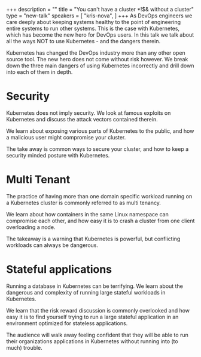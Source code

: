 +++
description = ""
title = "You can't have a cluster *!$& without a cluster"
type = "new-talk"
speakers = [
        "kris-nova",
]
+++
As DevOps engineers we care deeply about keeping systems healthy to the point of engineering entire systems to run other systems. This is the case with Kubernetes, which has become the new hero for DevOps users. In this talk we talk about all the ways NOT to use Kubernetes - and the dangers therein.

Kubernetes has changed the DevOps industry more than any other open source tool. The new hero does not come without risk however. We break down the three main dangers of using Kubernetes incorrectly and drill down into each of them in depth.



# Security



Kubernetes does not imply security. We look at famous exploits on Kubernetes and discuss the attack vectors contained therein. 

We learn about exposing various parts of Kubernetes to the public, and how a malicious user might compromise your cluster.

The take away is common ways to secure your cluster, and how to keep a security minded posture with Kubernetes.



# Multi Tenant 



The practice of having more than one domain specific workload running on a Kubernetes cluster is commonly referred to as multi tenancy. 

We learn about how containers in the same Linux namespace can compromise each other, and how easy it is to crash a cluster from one client overloading a node.

The takeaway is a warning that Kubernetes is powerful, but conflicting workloads can always be dangerous.



# Stateful applications



Running a database in Kubernetes can be terrifying. We learn about the dangerous and complexity of running large stateful workloads in Kubernetes. 

We learn that the risk reward discussion is commonly overlooked and how easy it is to find yourself trying to run a large stateful application in an environment optimized for stateless applications. 



The audience will walk away feeling confident that they will be able to run their organizations applications in Kubernetes without running into (to much) trouble.